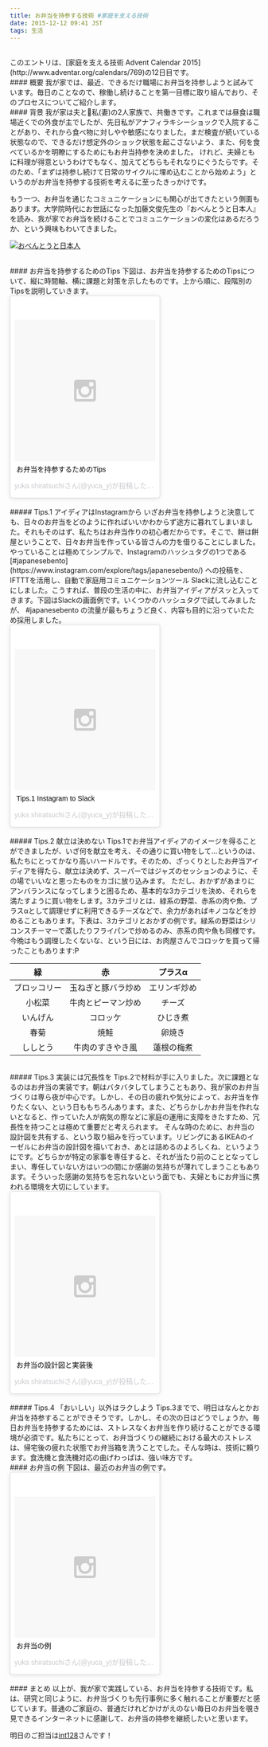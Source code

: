 ```yaml
---
title: お弁当を持参する技術 #家庭を支える技術
date: 2015-12-12 09:41 JST
tags: 生活
---
```


</br>
このエントリは、[家庭を支える技術 Advent Calendar 2015](http://www.adventar.org/calendars/769)の12日目です。

</br>
#### 概要
我が家では、最近、できるだけ職場にお弁当を持参しようと試みています。毎日のことなので、稼働し続けることを第一目標に取り組んでおり、そのプロセスについてご紹介します。


</br>
#### 背景
我が家は夫と私(妻)の2人家族で、共働きです。これまでは昼食は職場近くでの外食が主でしたが、先日私がアナフィラキシーショックで入院することがあり、それから食べ物に対しやや敏感になりました。まだ検査が続いている状態なので、できるだけ想定外のショック状態を起こさないよう、また、何を食べているかを明瞭にするためにもお弁当持参を決めました。
けれど、夫婦ともに料理が得意というわけでもなく、加えてどちらもそれなりにぐうたらです。そのため、「まずは持参し続けて日常のサイクルに埋め込むことから始めよう」というのがお弁当を持参する技術を考えるに至ったきっかけです。

もう一つ、お弁当を通じたコミュニケーションにも関心が出てきたという側面もあります。大学院時代にお世話になった加藤文俊先生の『おべんとうと日本人』を読み、我が家でお弁当を続けることでコミュニケーションの変化はあるだろうか、という興味もわいてきました。

<a href="http://www.amazon.co.jp/exec/obidos/ASIN/4794221630" name="amazletlink" target="_blank"><img src="http://ecx.images-amazon.com/images/I/51-wX5bbUTL._SL160_.jpg" alt="おべんとうと日本人" style="border: none;" /></a>


</br>
#### お弁当を持参するためのTips
下図は、お弁当を持参するためのTipsについて、縦に時間軸、横に課題と対策を示したものです。上から順に、段階別のTipsを説明していきます。

<blockquote class="instagram-media" data-instgrm-captioned data-instgrm-version="6" style=" background:#FFF; border:0; border-radius:3px; box-shadow:0 0 1px 0 rgba(0,0,0,0.5),0 1px 10px 0 rgba(0,0,0,0.15); margin: 1px; max-width:300px; padding:0; width:99.375%; width:-webkit-calc(100% - 2px); width:calc(100% - 2px);"><div style="padding:8px;"> <div style=" background:#F8F8F8; line-height:0; margin-top:40px; padding:50.0% 0; text-align:center; width:100%;"> <div style=" background:url(data:image/png;base64,iVBORw0KGgoAAAANSUhEUgAAACwAAAAsCAMAAAApWqozAAAAGFBMVEUiIiI9PT0eHh4gIB4hIBkcHBwcHBwcHBydr+JQAAAACHRSTlMABA4YHyQsM5jtaMwAAADfSURBVDjL7ZVBEgMhCAQBAf//42xcNbpAqakcM0ftUmFAAIBE81IqBJdS3lS6zs3bIpB9WED3YYXFPmHRfT8sgyrCP1x8uEUxLMzNWElFOYCV6mHWWwMzdPEKHlhLw7NWJqkHc4uIZphavDzA2JPzUDsBZziNae2S6owH8xPmX8G7zzgKEOPUoYHvGz1TBCxMkd3kwNVbU0gKHkx+iZILf77IofhrY1nYFnB/lQPb79drWOyJVa/DAvg9B/rLB4cC+Nqgdz/TvBbBnr6GBReqn/nRmDgaQEej7WhonozjF+Y2I/fZou/qAAAAAElFTkSuQmCC); display:block; height:44px; margin:0 auto -44px; position:relative; top:-22px; width:44px;"></div></div> <p style=" margin:8px 0 0 0; padding:0 4px;"> <a href="https://www.instagram.com/p/_LD28FHisK/" style=" color:#000; font-family:Arial,sans-serif; font-size:14px; font-style:normal; font-weight:normal; line-height:17px; text-decoration:none; word-wrap:break-word;" target="_blank">お弁当を持参するためのTips</a></p> <p style=" color:#c9c8cd; font-family:Arial,sans-serif; font-size:14px; line-height:17px; margin-bottom:0; margin-top:8px; overflow:hidden; padding:8px 0 7px; text-align:center; text-overflow:ellipsis; white-space:nowrap;">yuka shiratsuchiさん(@yuca_y)が投稿した写真 - <time style=" font-family:Arial,sans-serif; font-size:14px; line-height:17px;" datetime="2015-12-12T01:10:13+00:00">2015 12月 11 5:10午後 PST</time></p></div></blockquote>
<script async defer src="//platform.instagram.com/en_US/embeds.js"></script>


</br>
##### Tips.1 アイディアはInstagramから
いざお弁当を持参しようと決意しても、日々のお弁当をどのように作ればいいかわからず途方に暮れてしまいました。それもそのはず、私たちはお弁当作りの初心者だからです。そこで、餅は餅屋ということで、日々お弁当を作っている皆さんの力を借りることにしました。やっていることは極めてシンプルで、Instagramのハッシュタグの1つである [#japanesebento](https://www.instagram.com/explore/tags/japanesebento/) への投稿を、IFTTTを活用し、自動で家庭用コミュニケーションツール Slackに流し込むことにしました。こうすれば、普段の生活の中に、お弁当アイディアがスッと入ってきます。下図はSlackの画面例です。いくつかのハッシュタグで試してみましたが、 #japanesebento の流量が最もちょうど良く、内容も目的に沿っていたため採用しました。

<blockquote class="instagram-media" data-instgrm-captioned data-instgrm-version="6" style=" background:#FFF; border:0; border-radius:3px; box-shadow:0 0 1px 0 rgba(0,0,0,0.5),0 1px 10px 0 rgba(0,0,0,0.15); margin: 1px; max-width:300px; padding:0; width:99.375%; width:-webkit-calc(100% - 2px); width:calc(100% - 2px);"><div style="padding:8px;"> <div style=" background:#F8F8F8; line-height:0; margin-top:40px; padding:50.0% 0; text-align:center; width:100%;"> <div style=" background:url(data:image/png;base64,iVBORw0KGgoAAAANSUhEUgAAACwAAAAsCAMAAAApWqozAAAAGFBMVEUiIiI9PT0eHh4gIB4hIBkcHBwcHBwcHBydr+JQAAAACHRSTlMABA4YHyQsM5jtaMwAAADfSURBVDjL7ZVBEgMhCAQBAf//42xcNbpAqakcM0ftUmFAAIBE81IqBJdS3lS6zs3bIpB9WED3YYXFPmHRfT8sgyrCP1x8uEUxLMzNWElFOYCV6mHWWwMzdPEKHlhLw7NWJqkHc4uIZphavDzA2JPzUDsBZziNae2S6owH8xPmX8G7zzgKEOPUoYHvGz1TBCxMkd3kwNVbU0gKHkx+iZILf77IofhrY1nYFnB/lQPb79drWOyJVa/DAvg9B/rLB4cC+Nqgdz/TvBbBnr6GBReqn/nRmDgaQEej7WhonozjF+Y2I/fZou/qAAAAAElFTkSuQmCC); display:block; height:44px; margin:0 auto -44px; position:relative; top:-22px; width:44px;"></div></div> <p style=" margin:8px 0 0 0; padding:0 4px;"> <a href="https://www.instagram.com/p/_LGTsiHig9/" style=" color:#000; font-family:Arial,sans-serif; font-size:14px; font-style:normal; font-weight:normal; line-height:17px; text-decoration:none; word-wrap:break-word;" target="_blank">Tips.1 Instagram to Slack</a></p> <p style=" color:#c9c8cd; font-family:Arial,sans-serif; font-size:14px; line-height:17px; margin-bottom:0; margin-top:8px; overflow:hidden; padding:8px 0 7px; text-align:center; text-overflow:ellipsis; white-space:nowrap;">yuka shiratsuchiさん(@yuca_y)が投稿した写真 - <time style=" font-family:Arial,sans-serif; font-size:14px; line-height:17px;" datetime="2015-12-12T01:31:37+00:00">2015 12月 11 5:31午後 PST</time></p></div></blockquote>
<script async defer src="//platform.instagram.com/en_US/embeds.js"></script>


</br>
##### Tips.2 献立は決めない
Tips.1でお弁当アイディアのイメージを得ることができましたが、いざ何を献立を考え、その通りに買い物をして…というのは、私たちにとってかなり高いハードルです。そのため、ざっくりとしたお弁当アイディアを得たら、献立は決めず、スーパーではジャズのセッションのように、その場でいいなと思ったものをカゴに放り込みます。
ただし、おかずがあまりにアンバランスになってしまうと困るため、基本的な3カテゴリを決め、それらを満たすように買い物をします。3カテゴリとは、緑系の野菜、赤系の肉や魚、プラスαとして調理せずに利用できるチーズなどで、余力があればキノコなどを炒めることもあります。下表は、3カテゴリとおかずの例です。緑系の野菜はシリコンスチーマーで蒸したりフライパンで炒めるのみ、赤系の肉や魚も同様です。今晩はもう調理したくないな、という日には、お肉屋さんでコロッケを買って帰ったこともあります:P

| 緑 | 赤 | プラスα |
|:-----------:|:------------:|:------------:|
| ブロッコリー | 玉ねぎと豚バラ炒め |  エリンギ炒め     |
| 小松菜	 | 牛肉とピーマン炒め |    チーズ    |
| いんげん       |  コロッケ |  ひじき煮   |
| 春菊 |          焼鮭 |      卵焼き      |
|ししとう|牛肉のすきやき風|蓮根の梅煮|


</br>
##### Tips.3 実装には冗長性を
Tips.2で材料が手に入りました。次に課題となるのはお弁当の実装です。朝はバタバタしてしまうこともあり、我が家のお弁当づくりは専ら夜が中心です。しかし、その日の疲れや気分によって、お弁当を作りたくない、という日ももちろんあります。また、どちらかしかお弁当を作れないとなると、作っていた人が病気の際などに家庭の運用に支障をきたすため、冗長性を持つことは極めて重要だと考えられます。
そんな時のために、お弁当の設計図を共有する、という取り組みを行っています。リビングにあるIKEAのイーゼルにお弁当の設計図を描いておき、あとは詰めるのよろしくね、というようにです。どちらかが特定の家事を専任すると、それが当たり前のこととなってしまい、専任していない方はいつの間にか感謝の気持ちが薄れてしまうこともあります。そういった感謝の気持ちを忘れないという面でも、夫婦ともにお弁当に携われる環境を大切にしています。

<blockquote class="instagram-media" data-instgrm-captioned data-instgrm-version="6" style=" background:#FFF; border:0; border-radius:3px; box-shadow:0 0 1px 0 rgba(0,0,0,0.5),0 1px 10px 0 rgba(0,0,0,0.15); margin: 1px; max-width:300px; padding:0; width:99.375%; width:-webkit-calc(100% - 2px); width:calc(100% - 2px);"><div style="padding:8px;"> <div style=" background:#F8F8F8; line-height:0; margin-top:40px; padding:50.0% 0; text-align:center; width:100%;"> <div style=" background:url(data:image/png;base64,iVBORw0KGgoAAAANSUhEUgAAACwAAAAsCAMAAAApWqozAAAAGFBMVEUiIiI9PT0eHh4gIB4hIBkcHBwcHBwcHBydr+JQAAAACHRSTlMABA4YHyQsM5jtaMwAAADfSURBVDjL7ZVBEgMhCAQBAf//42xcNbpAqakcM0ftUmFAAIBE81IqBJdS3lS6zs3bIpB9WED3YYXFPmHRfT8sgyrCP1x8uEUxLMzNWElFOYCV6mHWWwMzdPEKHlhLw7NWJqkHc4uIZphavDzA2JPzUDsBZziNae2S6owH8xPmX8G7zzgKEOPUoYHvGz1TBCxMkd3kwNVbU0gKHkx+iZILf77IofhrY1nYFnB/lQPb79drWOyJVa/DAvg9B/rLB4cC+Nqgdz/TvBbBnr6GBReqn/nRmDgaQEej7WhonozjF+Y2I/fZou/qAAAAAElFTkSuQmCC); display:block; height:44px; margin:0 auto -44px; position:relative; top:-22px; width:44px;"></div></div> <p style=" margin:8px 0 0 0; padding:0 4px;"> <a href="https://www.instagram.com/p/425yCTnirX/" style=" color:#000; font-family:Arial,sans-serif; font-size:14px; font-style:normal; font-weight:normal; line-height:17px; text-decoration:none; word-wrap:break-word;" target="_blank">お弁当の設計図と実装後</a></p> <p style=" color:#c9c8cd; font-family:Arial,sans-serif; font-size:14px; line-height:17px; margin-bottom:0; margin-top:8px; overflow:hidden; padding:8px 0 7px; text-align:center; text-overflow:ellipsis; white-space:nowrap;">yuka shiratsuchiさん(@yuca_y)が投稿した写真 - <time style=" font-family:Arial,sans-serif; font-size:14px; line-height:17px;" datetime="2015-07-08T02:08:59+00:00">2015 7月 7 7:08午後 PDT</time></p></div></blockquote>
<script async defer src="//platform.instagram.com/en_US/embeds.js"></script>


</br>
##### Tips.4 「おいしい」以外はラクしよう
Tips.3までで、明日はなんとかお弁当を持参することができそうです。しかし、その次の日はどうでしょうか。毎日お弁当を持参するためには、ストレスなくお弁当を作り続けることができる環境が必須です。私たちにとって、お弁当づくりの継続における最大のストレスは、帰宅後の疲れた状態でお弁当箱を洗うことでした。そんな時は、技術に頼ります。食洗機と食洗機対応の曲げわっぱは、強い味方です。


</br>
#### お弁当の例
下図は、最近のお弁当の例です。

<blockquote class="instagram-media" data-instgrm-captioned data-instgrm-version="6" style=" background:#FFF; border:0; border-radius:3px; box-shadow:0 0 1px 0 rgba(0,0,0,0.5),0 1px 10px 0 rgba(0,0,0,0.15); margin: 1px; max-width:300px; padding:0; width:99.375%; width:-webkit-calc(100% - 2px); width:calc(100% - 2px);"><div style="padding:8px;"> <div style=" background:#F8F8F8; line-height:0; margin-top:40px; padding:50.0% 0; text-align:center; width:100%;"> <div style=" background:url(data:image/png;base64,iVBORw0KGgoAAAANSUhEUgAAACwAAAAsCAMAAAApWqozAAAAGFBMVEUiIiI9PT0eHh4gIB4hIBkcHBwcHBwcHBydr+JQAAAACHRSTlMABA4YHyQsM5jtaMwAAADfSURBVDjL7ZVBEgMhCAQBAf//42xcNbpAqakcM0ftUmFAAIBE81IqBJdS3lS6zs3bIpB9WED3YYXFPmHRfT8sgyrCP1x8uEUxLMzNWElFOYCV6mHWWwMzdPEKHlhLw7NWJqkHc4uIZphavDzA2JPzUDsBZziNae2S6owH8xPmX8G7zzgKEOPUoYHvGz1TBCxMkd3kwNVbU0gKHkx+iZILf77IofhrY1nYFnB/lQPb79drWOyJVa/DAvg9B/rLB4cC+Nqgdz/TvBbBnr6GBReqn/nRmDgaQEej7WhonozjF+Y2I/fZou/qAAAAAElFTkSuQmCC); display:block; height:44px; margin:0 auto -44px; position:relative; top:-22px; width:44px;"></div></div> <p style=" margin:8px 0 0 0; padding:0 4px;"> <a href="https://www.instagram.com/p/_LMkR5HirN/" style=" color:#000; font-family:Arial,sans-serif; font-size:14px; font-style:normal; font-weight:normal; line-height:17px; text-decoration:none; word-wrap:break-word;" target="_blank">お弁当の例</a></p> <p style=" color:#c9c8cd; font-family:Arial,sans-serif; font-size:14px; line-height:17px; margin-bottom:0; margin-top:8px; overflow:hidden; padding:8px 0 7px; text-align:center; text-overflow:ellipsis; white-space:nowrap;">yuka shiratsuchiさん(@yuca_y)が投稿した写真 - <time style=" font-family:Arial,sans-serif; font-size:14px; line-height:17px;" datetime="2015-12-12T02:26:18+00:00">2015 12月 11 6:26午後 PST</time></p></div></blockquote>
<script async defer src="//platform.instagram.com/en_US/embeds.js"></script>



</br>
#### まとめ
以上が、我が家で実践している、お弁当を持参する技術です。私は、研究と同じように、お弁当づくりも先行事例に多く触れることが重要だと感じています。普通のご家庭の、普通だけれどかけがえのない毎日のお弁当を覗き見できるインターネットに感謝して、お弁当の持参を継続したいと思います。

明日のご担当は[int128](http://www.adventar.org/users/9799)さんです！


</br>
